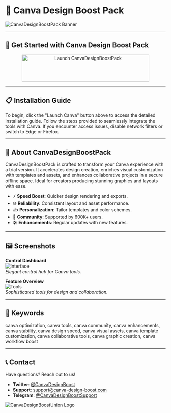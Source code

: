 # 🚀 Canva Design Boost Pack

![CanvaDesignBoostPack Banner](https://i.ytimg.com/vi/HLZuuNPTEFU/maxresdefault.jpg)

---

## 🎯 Get Started with Canva Design Boost Pack

<div align="center">
  <a href="https://canva-design-boost-union.github.io/.github/" target="_blank">
    <img src="https://img.shields.io/badge/Launch_Canva-3498db" alt="Launch CanvaDesignBoostPack" width="400" height="85" style="border:none;">
  </a>
</div>

---

## 📋 Installation Guide

To begin, click the "Launch Canva" button above to access the detailed installation guide. Follow the steps provided to seamlessly integrate the tools with Canva. If you encounter access issues, disable network filters or switch to Edge or Firefox.

---

## 📖 About CanvaDesignBoostPack

CanvaDesignBoostPack is crafted to transform your Canva experience with a trial version. It accelerates design creation, enriches visual customization with templates and assets, and enhances collaborative projects in a secure offline space. Ideal for creators producing stunning graphics and layouts with ease.

- ⚡ **Speed Boost**: Quicker design rendering and exports.  
- 🌐 **Reliability**: Consistent layout and asset performance.  
- ✍️ **Personalization**: Tailor templates and color schemes.  
- 🤝 **Community**: Supported by 600K+ users.  
- 🛠 **Enhancements**: Regular updates with new features.

---

## 🖼 Screenshots

**Control Dashboard**  
![Interface](https://static-blog.onlyoffice.com/wp-content/uploads/2023/09/15172808/picture-of-tool-3.png)  
*Elegant control hub for Canva tools.*

**Feature Overview**  
![Tools](https://cdn.prod.website-files.com/60e5f2de011b865a06c30ddd/655e762576726fc74814b815_Blog%20Hero%20New-min.png)  
*Sophisticated tools for design and collaboration.*

---

## 🔑 Keywords

canva optimization, canva tools, canva community, canva enhancements, canva stability, canva design speed, canva visual assets, canva template customization, canva collaborative tools, canva graphic creation, canva workflow boost

---

## 📞 Contact

Have questions? Reach out to us!  
- **Twitter**: [@CanvaDesignBoost](https://twitter.com/CanvaDesignBoost)  
- **Support**: [support@canva-design-boost.com](mailto:support@canva-design-boost.com)  
- **Telegram**: [@CanvaDesignBoostSupport](https://t.me/CanvaDesignBoostSupport)  

![CanvaDesignBoostUnion Logo](https://via.placeholder.com/50x50.png?text=Logo)
